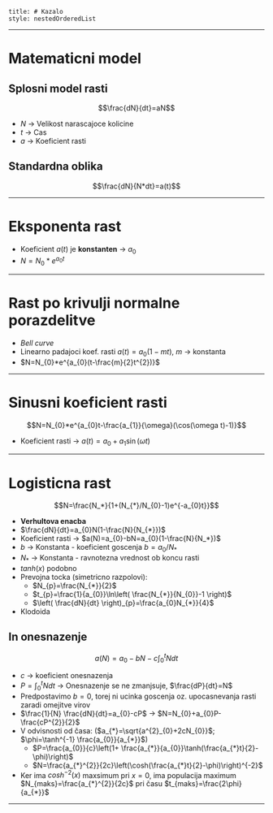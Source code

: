 ```table-of-contents
title: # Kazalo
style: nestedOrderedList
```
---
# Matematicni model
## Splosni model rasti
$$\frac{dN}{dt}=aN$$
- $N$ -> Velikost narascajoce kolicine
- $t$ -> Cas
- $a$ -> Koeficient rasti 
## Standardna oblika
$$\frac{dN}{N*dt}=a(t)$$

---
# Eksponenta rast
- Koeficient $a(t)$ je **konstanten** -> $a_{0}$
- $N=N_{0}*e^{a_{0}t}$ 
---
# Rast po krivulji normalne porazdelitve
- *Bell curve*
- Linearno padajoci koef. rasti $a(t)=a_{0}(1-mt)$, $m$ -> konstanta
- $N=N_{0}*e^{a_{0}(t-\frac{m}{2}t^{2})}$
---
# Sinusni koeficient rasti
$$N=N_{0}*e^{a_{0}t-\frac{a_{1}}{\omega}(\cos(\omega t)-1)}$$
- Koeficient rasti -> $a(t)=a_{0}+a_{1}\sin(\omega t)$
---
# Logisticna rast
$$N=\frac{N_*}{1+(N_{*}/N_{0}-1)e^{-a_{0}t}}$$
- **Verhultova enacba**
- $\frac{dN}{dt}=a_{0}N(1-\frac{N}{N_{*}})$
- Koeficient rasti -> $a(N)=a_{0}-bN=a_{0}(1-\frac{N}{N_*})$
- $b$ -> Konstanta - koeficient goscenja $b=a_{0}/N_{*}$
- $N_{*}$ -> Konstanta - ravnotezna vrednost ob koncu rasti
- $tanh(x)$ podobno
- Prevojna tocka (simetricno razpolovi):
	- $N_{p}=\frac{N_{*}}{2}$ 
	- $t_{p}=\frac{1}{a_{0}}\ln\left( \frac{N_{*}}{N_{0}}-1 \right)$
	- $\left( \frac{dN}{dt} \right)_{p}=\frac{a_{0}N_{*}}{4}$
- Klodoida
## In onesnazenje
$$a(N)=a_{0}-bN-c\int^t_0{Ndt}$$
- $c$ -> koeficient onesnazenja
- $P=\int^{t}_{0}N dt$ -> Onesnazenje se ne zmanjsuje, $\frac{dP}{dt}=N$
- Predpostavimo $b=0$, torej ni ucinka goscenja oz. upocasnevanja rasti zaradi omejitve virov
- $\frac{1}{N} \frac{dN}{dt}=a_{0}-cP$ -> $N=N_{0}+a_{0}P- \frac{cP^{2}}{2}$
- V odvisnosti od časa: ($a_{*}=\sqrt{a^{2}_{0}+2cN_{0}}$; $\phi=\tanh^{-1} \frac{a_{0}}{a_{*}}$)
	- $P=\frac{a_{0}}{c}\left(1+ \frac{a_{*}}{a_{0}}\tanh(\frac{a_{*}t}{2}-\phi)\right)$
	- $N=\frac{a_{*}^{2}}{2c}\left(\cosh(\frac{a_{*}t}{2}-\phi)\right)^{-2}$
- Ker ima $cosh^{-2}(x)$ maxsimum pri $x=0$, ima populacija maximum $N_{maks}=\frac{a_{*}^{2}}{2c}$ pri času $t_{maks}=\frac{2\phi}{a_{*}}$
---
